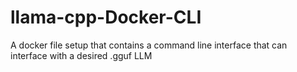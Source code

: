 # llama-cpp-Docker-CLI
A docker file setup that contains a command line interface that can interface with a desired .gguf LLM
